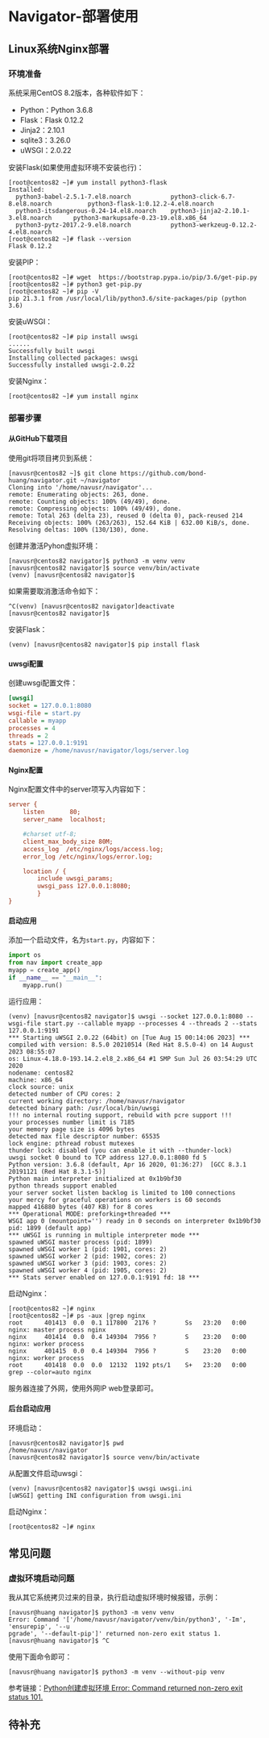 # Navigator-部署使用
## Linux系统Nginx部署
### 环境准备
系统采用CentOS 8.2版本，各种软件如下：
- Python：Python 3.6.8
- Flask：Flask 0.12.2
- Jinja2：2.10.1
- sqlite3：3.26.0
- uWSGI：2.0.22

安装Flask(如果使用虚拟环境不安装也行)：
```
[root@centos82 ~]# yum install python3-flask
Installed:
  python3-babel-2.5.1-7.el8.noarch           python3-click-6.7-8.el8.noarch          python3-flask-1:0.12.2-4.el8.noarch
  python3-itsdangerous-0.24-14.el8.noarch    python3-jinja2-2.10.1-3.el8.noarch      python3-markupsafe-0.23-19.el8.x86_64
  python3-pytz-2017.2-9.el8.noarch           python3-werkzeug-0.12.2-4.el8.noarch
[root@centos82 ~]# flask --version
Flask 0.12.2
```
安装PIP：
```
[root@centos82 ~]# wget  https://bootstrap.pypa.io/pip/3.6/get-pip.py
[root@centos82 ~]# python3 get-pip.py
[root@centos82 ~]# pip -V
pip 21.3.1 from /usr/local/lib/python3.6/site-packages/pip (python 3.6)
```
安装uWSGI：
```
[root@centos82 ~]# pip install uwsgi
......
Successfully built uwsgi
Installing collected packages: uwsgi
Successfully installed uwsgi-2.0.22
```
安装Nginx：
```
[root@centos82 ~]# yum install nginx
```
### 部署步骤
#### 从GitHub下载项目
使用git将项目拷贝到系统：
```
[navusr@centos82 ~]$ git clone https://github.com/bond-huang/navigator.git ~/navigator
Cloning into '/home/navusr/navigator'...
remote: Enumerating objects: 263, done.
remote: Counting objects: 100% (49/49), done.
remote: Compressing objects: 100% (49/49), done.
remote: Total 263 (delta 23), reused 0 (delta 0), pack-reused 214
Receiving objects: 100% (263/263), 152.64 KiB | 632.00 KiB/s, done.
Resolving deltas: 100% (130/130), done.
```
创建并激活Pyhon虚拟环境：
```
[navusr@centos82 navigator]$ python3 -m venv venv
[navusr@centos82 navigator]$ source venv/bin/activate
(venv) [navusr@centos82 navigator]$
```
如果需要取消激活命令如下：
```
^C(venv) [navusr@centos82 navigator]deactivate
[navusr@centos82 navigator]$
```
安装Flask：
```
(venv) [navusr@centos82 navigator]$ pip install flask
```
#### uwsgi配置
创建uwsgi配置文件：
```ini
[uwsgi]
socket = 127.0.0.1:8080
wsgi-file = start.py
callable = myapp
processes = 4
threads = 2
stats = 127.0.0.1:9191
daemonize = /home/navusr/navigator/logs/server.log
```
#### Nginx配置
Nginx配置文件中的server项写入内容如下：
```ini
server {
    listen       80;
    server_name  localhost;

    #charset utf-8;
    client_max_body_size 80M;
    access_log  /etc/nginx/logs/access.log;
    error_log /etc/nginx/logs/error.log;

    location / {
        include uwsgi_params;
        uwsgi_pass 127.0.0.1:8080;
        }
}
```
#### 启动应用
添加一个启动文件，名为`start.py`，内容如下：
```python
import os
from nav import create_app
myapp = create_app()
if __name__ == "__main__":
    myapp.run()
```
运行应用：
```
(venv) [navusr@centos82 navigator]$ uwsgi --socket 127.0.0.1:8080 --wsgi-file start.py --callable myapp --processes 4 --threads 2 --stats 127.0.0.1:9191
*** Starting uWSGI 2.0.22 (64bit) on [Tue Aug 15 00:14:06 2023] ***
compiled with version: 8.5.0 20210514 (Red Hat 8.5.0-4) on 14 August 2023 08:55:07
os: Linux-4.18.0-193.14.2.el8_2.x86_64 #1 SMP Sun Jul 26 03:54:29 UTC 2020
nodename: centos82
machine: x86_64
clock source: unix
detected number of CPU cores: 2
current working directory: /home/navusr/navigator
detected binary path: /usr/local/bin/uwsgi
!!! no internal routing support, rebuild with pcre support !!!
your processes number limit is 7185
your memory page size is 4096 bytes
detected max file descriptor number: 65535
lock engine: pthread robust mutexes
thunder lock: disabled (you can enable it with --thunder-lock)
uwsgi socket 0 bound to TCP address 127.0.0.1:8080 fd 5
Python version: 3.6.8 (default, Apr 16 2020, 01:36:27)  [GCC 8.3.1 20191121 (Red Hat 8.3.1-5)]
Python main interpreter initialized at 0x1b9bf30
python threads support enabled
your server socket listen backlog is limited to 100 connections
your mercy for graceful operations on workers is 60 seconds
mapped 416880 bytes (407 KB) for 8 cores
*** Operational MODE: preforking+threaded ***
WSGI app 0 (mountpoint='') ready in 0 seconds on interpreter 0x1b9bf30 pid: 1899 (default app)
*** uWSGI is running in multiple interpreter mode ***
spawned uWSGI master process (pid: 1899)
spawned uWSGI worker 1 (pid: 1901, cores: 2)
spawned uWSGI worker 2 (pid: 1902, cores: 2)
spawned uWSGI worker 3 (pid: 1903, cores: 2)
spawned uWSGI worker 4 (pid: 1905, cores: 2)
*** Stats server enabled on 127.0.0.1:9191 fd: 18 ***
```
启动Nginx：
```
[root@centos82 ~]# nginx
[root@centos82 ~]# ps -aux |grep nginx
root      401413  0.0  0.1 117800  2176 ?        Ss   23:20   0:00 nginx: master process nginx
nginx     401414  0.0  0.4 149304  7956 ?        S    23:20   0:00 nginx: worker process
nginx     401415  0.0  0.4 149304  7956 ?        S    23:20   0:00 nginx: worker process
root      401418  0.0  0.0  12132  1192 pts/1    S+   23:20   0:00 grep --color=auto nginx
```
服务器连接了外网，使用外网IP web登录即可。
#### 后台启动应用
环境启动：
```
[navusr@centos82 navigator]$ pwd
/home/navusr/navigator
[navusr@centos82 navigator]$ source venv/bin/activate
```
从配置文件启动uwsgi：
```
(venv) [navusr@centos82 navigator]$ uwsgi uwsgi.ini
[uWSGI] getting INI configuration from uwsgi.ini
```
启动Nginx：
```
[root@centos82 ~]# nginx
```

## 常见问题
### 虚拟环境启动问题
我从其它系统拷贝过来的目录，执行启动虚拟环境时候报错，示例：
```
[navusr@huang navigator]$ python3 -m venv venv
Error: Command '['/home/navusr/navigator/venv/bin/python3', '-Im', 'ensurepip', '--u
pgrade', '--default-pip']' returned non-zero exit status 1.[navusr@huang navigator]$ ^C
```
使用下面命令即可：
```
[navusr@huang navigator]$ python3 -m venv --without-pip venv
```
参考链接：[Python创建虚拟环境 Error: Command returned non-zero exit status 101.](https://blog.csdn.net/qq_36667170/article/details/124424412)
## 待补充






